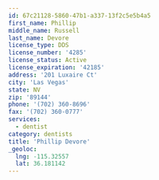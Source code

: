 ```yaml
---
id: 67c21128-5860-47b1-a337-13f2c5e5b4a5
first_name: Phillip
middle_name: Russell
last_name: Devore
license_type: DDS
license_number: '4285'
license_status: Active
license_expiration: '42185'
address: '201 Luxaire Ct'
city: 'Las Vegas'
state: NV
zip: '89144'
phone: '(702) 360-8696'
fax: '(702) 360-0777'
services:
  - dentist
category: dentists
title: 'Phillip Devore'
_geoloc:
  lng: -115.32557
  lat: 36.181142
---
```


